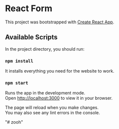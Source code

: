 # React Form

This project was bootstrapped with [Create React App](https://github.com/facebook/create-react-app).

## Available Scripts

In the project directory, you should run:

### `npm install`

It installs everything you need for the website to work.

### `npm start`

Runs the app in the development mode.\
Open [http://localhost:3000](http://localhost:3000) to view it in your browser.

The page will reload when you make changes.\
You may also see any lint errors in the console.

"# zooh" 
